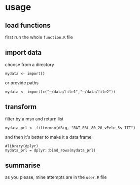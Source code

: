 # usage

## load functions
first run the whole `function.R` file

## import data

choose from a directory
```{r}
mydata <- import()
```
or provide paths
```{r}
mydata <- import(c("~/data/file1","~/data/file2"))
```

## transform

filter by a msn and return list

```{r}
mydata_prl <- filtermsn(dBig, "RAT_PRL_80_20_vPele_5s_ITI")
```
and then it's better to make it a data frame

```{r}
#library(dplyr)
mydata_prl = dplyr::bind_rows(mydata_prl)
```

## summarise

as you please, mine attempts are in the `user.R` file
